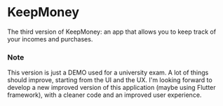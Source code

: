 # KeepMoney
The third version of KeepMoney: an app that allows you to keep track of your incomes and purchases.

### Note
This version is just a DEMO used for a university exam. A lot of things should improve, starting from the UI and the UX. I'm looking forward to develop a new improved version of this application (maybe using Flutter framework), with a cleaner code and an improved user experience. 
